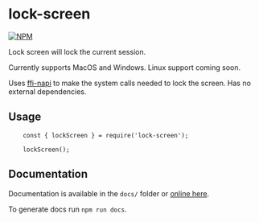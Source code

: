# lock-screen

[![NPM](https://nodei.co/npm/lock-screen.png)](https://nodei.co/npm/lock-screen/)

Lock screen will lock the current session.

Currently supports MacOS and Windows. Linux support coming soon.

Uses [ffi-napi](https://npmjs.com/ffi-napi) to make the system calls needed to lock the screen. Has no external dependencies.

## Usage 

```
    const { lockScreen } = require('lock-screen');
    
    lockScreen();
```

## Documentation

Documentation is available in the `docs/` folder or [online here](https://node-lock-screen.docs.zacharyboyd.nyc).

To generate docs run `npm run docs`.